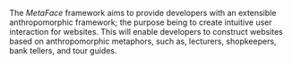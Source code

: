 The *MetaFace* framework aims to provide developers with an extensible anthropomorphic framework; the purpose being to create intuitive user interaction for websites. This will enable developers to construct websites based on anthropomorphic metaphors, such as, lecturers, shopkeepers, bank tellers, and tour guides.
